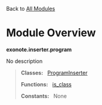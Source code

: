 Back to [All Modules](https://github.com/pyrustic/exonote/blob/master/docs/modules/README.md#readme)

# Module Overview

**exonote.inserter.program**
 
No description

> **Classes:** &nbsp; [ProgramInserter](https://github.com/pyrustic/exonote/blob/master/docs/modules/content/exonote.inserter.program/content/classes/ProgramInserter.md#class-programinserter)
>
> **Functions:** &nbsp; [is\_class](https://github.com/pyrustic/exonote/blob/master/docs/modules/content/exonote.inserter.program/content/functions.md#is_class)
>
> **Constants:** &nbsp; None

